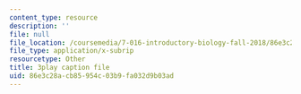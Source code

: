 ```yaml
---
content_type: resource
description: ''
file: null
file_location: /coursemedia/7-016-introductory-biology-fall-2018/86e3c28acb85954c03b9fa032d9b03ad_6rOvXGoXoJc.srt
file_type: application/x-subrip
resourcetype: Other
title: 3play caption file
uid: 86e3c28a-cb85-954c-03b9-fa032d9b03ad
---
```

